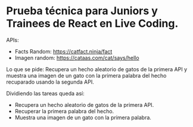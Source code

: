 # Prueba técnica para Juniors y Trainees de React en Live Coding.

APIs:

- Facts Random: https://catfact.ninja/fact
- Imagen random: https://cataas.com/cat/says/hello



Lo que se pide: 
Recupera un hecho aleatorio de gatos de la primera API y muestra una imagen de un gato con la primera palabra del hecho recuparado usando la segunda API.

Dividiendo las tareas queda así:
- Recupera un hecho aleatorio de gatos de la primera API.
- Recuperar la primera palabra del hecho.
- Muestra una imagen de un gato con la primera palabra.


